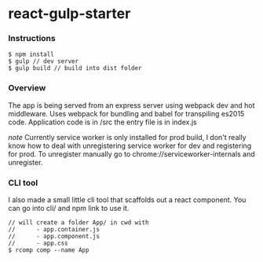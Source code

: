 # react-gulp-starter

### Instructions
```
$ npm install
$ gulp // dev server
$ gulp build // build into dist folder
```

### Overview
The app is being served from an express server using webpack dev and hot middleware.
Uses webpack for bundling and babel for transpiling es2015 code. Application
code is in /src the entry file is in index.js

*note*
Currently service worker is only installed for prod build, I don't really know
how to deal with unregistering service worker for dev and registering for prod.
To unregister manually go to chrome://serviceworker-internals and unregister.

### CLI tool
I also made a small little cli tool that scaffolds out a react component. You
can go into cli/ and npm link to use it.

```
// will create a folder App/ in cwd with
//      - app.container.js
//      - app.component.js
//      - app.css
$ rcomp comp --name App
```
